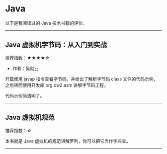 # Java

以下是我阅读过的 Java 技术书籍的评价。

---

## Java 虚拟机字节码：从入门到实战

推荐指数：★★★★☆

- 作者：吴就业

开篇使用 javap 指令查看字节码，并给出了解析字节码 class 文件的代码示例，之后转而使用开发库 org.ow2.asm 讲解字节码工程。

代码示例简洁明了。

---

## Java 虚拟机规范

推荐指数：☆

本书就是 Java 虚拟机的规范讲解罗列，你可以把它当作字典查。

---
